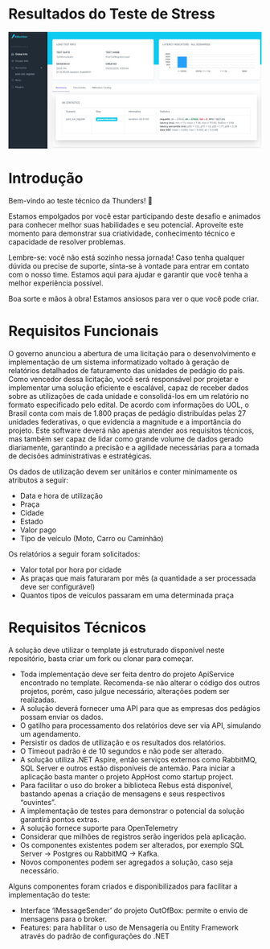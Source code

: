 # Resultados do Teste de Stress

![Stress Test Results](stresstest.jpg)

# Introdução  

Bem-vindo ao teste técnico da Thunders! 🚀 

Estamos empolgados por você estar participando deste desafio e animados para conhecer melhor suas habilidades e seu potencial. Aproveite este momento para demonstrar sua criatividade, conhecimento técnico e capacidade de resolver problemas. 

Lembre-se: você não está sozinho nessa jornada! Caso tenha qualquer dúvida ou precise de suporte, sinta-se à vontade para entrar em contato com o nosso time. Estamos aqui para ajudar e garantir que você tenha a melhor experiência possível. 

Boa sorte e mãos à obra! Estamos ansiosos para ver o que você pode criar. 

# Requisitos Funcionais 

O governo anunciou a abertura de uma licitação para o desenvolvimento e implementação de um sistema informatizado voltado à geração de relatórios detalhados de faturamento das unidades de pedágio do país. Como vencedor dessa licitação, você será responsável por projetar e implementar uma solução eficiente e escalável, 
capaz de receber dados sobre as utilizações de cada unidade e consolidá-los em um relatório no formato especificado pelo edital. De acordo com informações do UOL, o Brasil conta com mais de 1.800 praças de pedágio distribuídas pelas 27 unidades federativas, o que evidencia a magnitude e a importância do projeto. Este software deverá não apenas atender aos requisitos técnicos, 
mas também ser capaz de lidar como grande volume de dados gerado diariamente, garantindo a precisão e a agilidade necessárias para a tomada de decisões administrativas e estratégicas. 

Os dados de utilização devem ser unitários e conter minimamente os atributos a seguir: 

- Data e hora de utilização 
- Praça 
- Cidade 
- Estado 
- Valor pago 
- Tipo de veículo (Moto, Carro ou Caminhão) 

 

Os relatórios a seguir foram solicitados: 

- Valor total por hora por cidade 
- As praças que mais faturaram por mês (a quantidade a ser processada deve ser configurável) 
- Quantos tipos de veículos passaram em uma determinada praça 


# Requisitos Técnicos 

 
A solução deve utilizar o template já estruturado disponível neste repositório, basta criar um fork ou clonar para começar.

- Toda implementação deve ser feita dentro do projeto ApiService encontrado no template. Recomenda-se não alterar o código dos outros projetos, porém, caso julgue necessário, alterações podem ser realizadas. 
- A solução deverá fornecer uma API para que as empresas dos pedágios possam enviar os dados.  
- O gatilho para processamento dos relatórios deve ser via API, simulando um agendamento. 
- Persistir os dados de utilização e os resultados dos relatórios. 
- O Timeout padrão é de 10 segundos e não pode ser alterado. 
- A solução utiliza .NET Aspire, então serviços externos como RabbitMQ, SQL Server e outros estão disponíveis de antemão. Para iniciar a aplicação basta manter o projeto AppHost como startup project. 
- Para facilitar o uso do broker a biblioteca Rebus está disponível, bastando apenas a criação de mensagens e seus respectivos “ouvintes”. 
- A implementação de testes para demonstrar o potencial da solução garantirá pontos extras. 
- A solução fornece suporte para OpenTelemetry 
- Considerar que milhões de registros serão ingeridos pela aplicação. 
- Os componentes existentes podem ser alterados, por exemplo SQL Server -> Postgres ou RabbitMQ -> Kafka. 
- Novos componentes podem ser agregados a solução, caso seja necessário.

 

Alguns componentes foram criados e disponibilizados para facilitar a implementação do teste: 

- Interface ‘IMessageSender’ do projeto OutOfBox: permite o envio de mensagens para o broker. 
- Features: para habilitar o uso de Mensageria ou Entity Framework através do padrão de configurações do .NET 